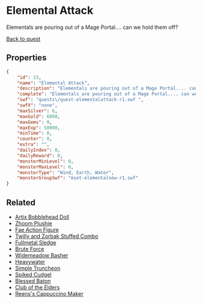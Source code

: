 # Elemental Attack

Elementals are pouring out of a Mage Portal.... can we hold them off?

[Back to quest](../quests.md)

## Properties

```json
{
    "id": 13,
    "name": "Elemental Attack",
    "description": "Elementals are pouring out of a Mage Portal.... can we hold them off?",
    "complete": "Elementals are pouring out of a Mage Portal.... can we hold them off?",
    "swf": "quests\/quest-elementalattack-r1.swf ",
    "swfX": "none",
    "maxSilver": 6,
    "maxGold": 6000,
    "maxGems": 0,
    "maxExp": 50000,
    "minTime": 0,
    "counter": 0,
    "extra": "",
    "dailyIndex": 0,
    "dailyReward": 0,
    "monsterMinLevel": 0,
    "monsterMaxLevel": 0,
    "monsterType": "Wind, Earth, Water",
    "monsterGroupSwf": "mset-elementalnew-r1.swf"
}
```

## Related

- [Artix Bobblehead Doll](../items/163-artix-bobblehead-doll.md)
- [Zhoom Plushie](../items/164-zhoom-plushie.md)
- [Fae Action Figure](../items/167-fae-action-figure.md)
- [Twilly and Zorbak Stuffed Combo](../items/168-twilly-and-zorbak-stuffed-combo.md)
- [Fullmetal Sledge](../items/170-fullmetal-sledge.md)
- [Brute Force](../items/171-brute-force.md)
- [Widemeadow Basher](../items/172-widemeadow-basher.md)
- [Heavywater ](../items/173-heavywater.md)
- [Simple Truncheon](../items/174-simple-truncheon.md)
- [Spiked Cudgel](../items/175-spiked-cudgel.md)
- [Blessed Baton](../items/176-blessed-baton.md)
- [Club of the Elders](../items/177-club-of-the-elders.md)
- [Reens's Cappuccino Maker](../items/178-reens-s-cappuccino-maker.md)

